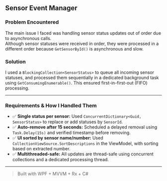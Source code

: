 ## Sensor Event Manager

### Problem Encountered
The main issue I faced was handling sensor status updates out of order due to asynchronous calls.  
Although sensor statuses were received in order, they were processed in a different order because `GetSensorById()` is asynchronous and slow.

### Solution
I used a `BlockingCollection<SensorStatus>` to queue all incoming sensor statuses, and processed them sequentially in a dedicated background task using `GetConsumingEnumerable()`. This ensured first-in-first-out (FIFO) processing.

---

### Requirements & How I Handled Them

- ✅ **Single status per sensor:** Used `ConcurrentDictionary<Guid, SensorStatus>` to replace or add statuses by `SensorId`.
- ✅ **Auto-remove after 15 seconds:** Scheduled a delayed removal using `Task.Delay(15s)` and verified timestamp before removing.
- ✅ **UI sorted by sensor name/number:** Used `CollectionViewSource.SortDescriptions` in the ViewModel, with sorting based on extracted number.
- ✅ **Multithreaded-safe:** All updates are thread-safe using concurrent collections and a dedicated processing thread.

---

> Built with WPF + MVVM + Rx + C#
